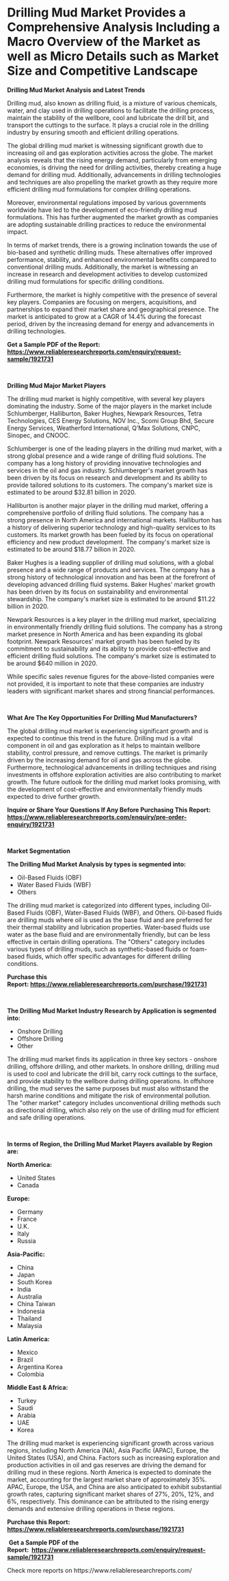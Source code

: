 <p><h1>Drilling Mud Market Provides a Comprehensive Analysis Including a Macro Overview of the Market as well as Micro Details such as Market Size and Competitive Landscape</h1></p><p><strong>Drilling Mud Market Analysis and Latest Trends</strong></p>
<p><p>Drilling mud, also known as drilling fluid, is a mixture of various chemicals, water, and clay used in drilling operations to facilitate the drilling process, maintain the stability of the wellbore, cool and lubricate the drill bit, and transport the cuttings to the surface. It plays a crucial role in the drilling industry by ensuring smooth and efficient drilling operations.</p><p>The global drilling mud market is witnessing significant growth due to increasing oil and gas exploration activities across the globe. The market analysis reveals that the rising energy demand, particularly from emerging economies, is driving the need for drilling activities, thereby creating a huge demand for drilling mud. Additionally, advancements in drilling technologies and techniques are also propelling the market growth as they require more efficient drilling mud formulations for complex drilling operations.</p><p>Moreover, environmental regulations imposed by various governments worldwide have led to the development of eco-friendly drilling mud formulations. This has further augmented the market growth as companies are adopting sustainable drilling practices to reduce the environmental impact.</p><p>In terms of market trends, there is a growing inclination towards the use of bio-based and synthetic drilling muds. These alternatives offer improved performance, stability, and enhanced environmental benefits compared to conventional drilling muds. Additionally, the market is witnessing an increase in research and development activities to develop customized drilling mud formulations for specific drilling conditions.</p><p>Furthermore, the market is highly competitive with the presence of several key players. Companies are focusing on mergers, acquisitions, and partnerships to expand their market share and geographical presence. The market is anticipated to grow at a CAGR of 14.4% during the forecast period, driven by the increasing demand for energy and advancements in drilling technologies.</p></p>
<p><strong>Get a Sample PDF of the Report:&nbsp; <a href="https://www.reliableresearchreports.com/enquiry/request-sample/1921731">https://www.reliableresearchreports.com/enquiry/request-sample/1921731</a></strong></p>
<p>&nbsp;</p>
<p><strong>Drilling Mud Major Market Players</strong></p>
<p><p>The drilling mud market is highly competitive, with several key players dominating the industry. Some of the major players in the market include Schlumberger, Halliburton, Baker Hughes, Newpark Resources, Tetra Technologies, CES Energy Solutions, NOV Inc., Scomi Group Bhd, Secure Energy Services, Weatherford International, Q’Max Solutions, CNPC, Sinopec, and CNOOC. </p><p>Schlumberger is one of the leading players in the drilling mud market, with a strong global presence and a wide range of drilling fluid solutions. The company has a long history of providing innovative technologies and services in the oil and gas industry. Schlumberger's market growth has been driven by its focus on research and development and its ability to provide tailored solutions to its customers. The company's market size is estimated to be around $32.81 billion in 2020.</p><p>Halliburton is another major player in the drilling mud market, offering a comprehensive portfolio of drilling fluid solutions. The company has a strong presence in North America and international markets. Halliburton has a history of delivering superior technology and high-quality services to its customers. Its market growth has been fueled by its focus on operational efficiency and new product development. The company's market size is estimated to be around $18.77 billion in 2020.</p><p>Baker Hughes is a leading supplier of drilling mud solutions, with a global presence and a wide range of products and services. The company has a strong history of technological innovation and has been at the forefront of developing advanced drilling fluid systems. Baker Hughes' market growth has been driven by its focus on sustainability and environmental stewardship. The company's market size is estimated to be around $11.22 billion in 2020.</p><p>Newpark Resources is a key player in the drilling mud market, specializing in environmentally friendly drilling fluid solutions. The company has a strong market presence in North America and has been expanding its global footprint. Newpark Resources' market growth has been fueled by its commitment to sustainability and its ability to provide cost-effective and efficient drilling fluid solutions. The company's market size is estimated to be around $640 million in 2020.</p><p>While specific sales revenue figures for the above-listed companies were not provided, it is important to note that these companies are industry leaders with significant market shares and strong financial performances.</p></p>
<p>&nbsp;</p>
<p><strong>What Are The Key Opportunities For Drilling Mud Manufacturers?</strong></p>
<p><p>The global drilling mud market is experiencing significant growth and is expected to continue this trend in the future. Drilling mud is a vital component in oil and gas exploration as it helps to maintain wellbore stability, control pressure, and remove cuttings. The market is primarily driven by the increasing demand for oil and gas across the globe. Furthermore, technological advancements in drilling techniques and rising investments in offshore exploration activities are also contributing to market growth. The future outlook for the drilling mud market looks promising, with the development of cost-effective and environmentally friendly muds expected to drive further growth.</p></p>
<p><strong>Inquire or Share Your Questions If Any Before Purchasing This Report: <a href="https://www.reliableresearchreports.com/enquiry/pre-order-enquiry/1921731">https://www.reliableresearchreports.com/enquiry/pre-order-enquiry/1921731</a></strong></p>
<p>&nbsp;</p>
<p><strong>Market Segmentation</strong></p>
<p><strong>The Drilling Mud Market Analysis by types is segmented into:</strong></p>
<p><ul><li>Oil-Based Fluids (OBF)</li><li>Water Based Fluids (WBF)</li><li>Others</li></ul></p>
<p><p>The drilling mud market is categorized into different types, including Oil-Based Fluids (OBF), Water-Based Fluids (WBF), and Others. Oil-based fluids are drilling muds where oil is used as the base fluid and are preferred for their thermal stability and lubrication properties. Water-based fluids use water as the base fluid and are environmentally friendly, but can be less effective in certain drilling operations. The "Others" category includes various types of drilling muds, such as synthetic-based fluids or foam-based fluids, which offer specific advantages for different drilling conditions.</p></p>
<p><strong>Purchase this Report:&nbsp;<a href="https://www.reliableresearchreports.com/purchase/1921731">https://www.reliableresearchreports.com/purchase/1921731</a></strong></p>
<p>&nbsp;</p>
<p><strong>The Drilling Mud Market Industry Research by Application is segmented into:</strong></p>
<p><ul><li>Onshore Drilling</li><li>Offshore Drilling</li><li>Other</li></ul></p>
<p><p>The drilling mud market finds its application in three key sectors - onshore drilling, offshore drilling, and other markets. In onshore drilling, drilling mud is used to cool and lubricate the drill bit, carry rock cuttings to the surface, and provide stability to the wellbore during drilling operations. In offshore drilling, the mud serves the same purposes but must also withstand the harsh marine conditions and mitigate the risk of environmental pollution. The "other market" category includes unconventional drilling methods such as directional drilling, which also rely on the use of drilling mud for efficient and safe drilling operations.</p></p>
<p>&nbsp;</p>
<p><strong>In terms of Region, the Drilling Mud Market Players available by Region are:</strong></p>
<p>
    <p> <strong> North America: </strong>
        <ul>
            <li>United States</li>
            <li>Canada</li>
        </ul>
        </p> 
    <p> <strong> Europe: </strong>
        <ul>
            <li>Germany</li>
            <li>France</li>
            <li>U.K.</li>
            <li>Italy</li>
            <li>Russia</li>
        </ul>
        </p> 
    <p> <strong> Asia-Pacific: </strong>
        <ul>
            <li>China</li>
            <li>Japan</li>
            <li>South Korea</li>
            <li>India</li>
            <li>Australia</li>
            <li>China Taiwan</li>
            <li>Indonesia</li>
            <li>Thailand</li>
            <li>Malaysia</li>
        </ul>
        </p> 
    <p> <strong> Latin America: </strong>
        <ul>
            <li>Mexico</li>
            <li>Brazil</li>
            <li>Argentina Korea</li>
            <li>Colombia</li>
        </ul>
        </p> 
    <p> <strong> Middle East & Africa: </strong>
        <ul>
            <li>Turkey</li>
            <li>Saudi</li>
            <li>Arabia</li>
            <li>UAE</li>
            <li>Korea</li>
        </ul>
    </p>
    </p>
<p><p>The drilling mud market is experiencing significant growth across various regions, including North America (NA), Asia Pacific (APAC), Europe, the United States (USA), and China. Factors such as increasing exploration and production activities in oil and gas reserves are driving the demand for drilling mud in these regions. North America is expected to dominate the market, accounting for the largest market share of approximately 35%. APAC, Europe, the USA, and China are also anticipated to exhibit substantial growth rates, capturing significant market shares of 27%, 20%, 12%, and 6%, respectively. This dominance can be attributed to the rising energy demands and extensive drilling operations in these regions.</p></p>
<p><strong>Purchase this Report: <a href="https://www.reliableresearchreports.com/purchase/1921731">https://www.reliableresearchreports.com/purchase/1921731</a></strong></p>
<p>&nbsp;<strong>Get a Sample PDF of the Report:&nbsp;&nbsp;<a href="https://www.reliableresearchreports.com/enquiry/request-sample/1921731">https://www.reliableresearchreports.com/enquiry/request-sample/1921731</a></strong></p>
<p><strong></strong></p>
<p>Check more reports on https://www.reliableresearchreports.com/</p>